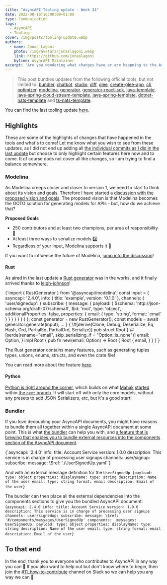 ```yaml
---
title: "AsyncAPI Tooling update - Week 33"
date: 2022-08-16T16:00:00+01:00
type: Communication
tags:
  - AsyncAPI
  - Tooling
cover: /img/posts/tooling-update.webp
authors:
  - name: Jonas Lagoni
    photo: /img/avatars/jonaslagoni.webp
    link: https://github.com/jonaslagoni
    byline: AsyncAPI Maintainer
excerpt: 'Are you wondering what changes have or are happning to the AsyncAPI tooling? Look no further! Here are the highlights of the changes that have happened in weeks 30-32'
---
```


> This post bundles updates from the following official tools, but not limited to: [bundler](https://github.com/asyncapi/bundler), [chatbot](https://github.com/asyncapi/chatbot), [studio](https://github.com/asyncapi/studio), [diff](https://github.com/asyncapi/diff), [glee](https://github.com/asyncapi/glee), [create-glee-app](https://github.com/asyncapi/create-glee-app), [cli](https://github.com/asyncapi/cli), [optimizer](https://github.com/asyncapi/optimizer), [modelina](https://github.com/asyncapi/modelina), [generator](https://github.com/asyncapi/generator), [generator-react-sdk](https://github.com/asyncapi/generator-react-sdk), [java-template](https://github.com/asyncapi/java-template), [java-spring-cloud-stream-template](https://github.com/asyncapi/java-spring-cloud-stream-template), [java-spring-template](https://github.com/asyncapi/java-spring-template), [dotnet-nats-template](https://github.com/asyncapi/dotnet-nats-template) and [ts-nats-template](https://github.com/asyncapi/ts-nats-template).

You can find the last tooling update [here](/posts/asyncapi-tooling-update-1).

## Highlights
These are some of the highlights of changes that have happened in the tools and what's to come! Let me know what you wish to see from these updates, as I did not end up adding all [the individual commits as I did in the last update](/posts/asyncapi-tooling-update-1#full-changelog) but choose to only highlight certain features here now and to come. It of course does not cover all the changes, so I am trying to find a balance somewhere.

### Modelina

As Modelina creeps closer and closer to version 1, we need to start to think about its vision and goals. Therefore I have started a [discussion with the proposed vision and goals](https://github.com/asyncapi/modelina/discussions/848). The proposed vision is that Modelina becomes the GOTO solution for generating models for APIs - but, how do we achieve that?

**Proposed Goals**
- 250 contributors and at least two champions, per area of responsibility 🤝
- At least three ways to serialize models 3️⃣
- Regardless of your input, Modelina supports it 💯

If you want to influence the future of Modelina, [jump into the discussion](https://github.com/asyncapi/modelina/discussions/848)!

#### Rust
As aired in the last update a [Rust generator](https://github.com/asyncapi/modelina/pull/818) was in the works, and it finally arrived thanks to [leigh-johnson](https://github.com/leigh-johnson)! 

<CodeBlock caption="A simple Rust usage example with Modelina." language="typescript">
{`import { RustGenerator } from '@asyncapi/modelina';
const input = {
  asyncapi: '2.4.0',
  info: {
    title: 'example',
    version: '0.1.0'
  },
  channels: {
    'user/signedup': {
      subscribe: {
        message: {
          payload: {
            $schema: 'http://json-schema.org/draft-07/schema#',
            $id: 'root',
            type: 'object',
            additionalProperties: false,
            properties: {
              email: {
                type: 'string',
                format: 'email'
              }
            }
          }
        }
      }
    }
  }
};
const generator = new RustGenerator();
const models = await generator.generate(input);
...`}</CodeBlock>

<CodeBlock caption="A simple Rust struct generated for the message payload" language="rust">
{`\#[derive(Clone, Debug, Deserialize, Eq, Hash, Ord, PartialEq, PartialOrd, Serialize)]
pub struct Root {
  \#[serde(rename="email", skip_serializing_if = "Option::is_none")]
  email: Option<String>,
}
impl Root {
  pub fn new(email: Option<String>) -> Root {
    Root {
      email,
    }
  }
}`}</CodeBlock>

The Rust generator contains many features, such as generating tuples types, unions, enums, structs, and even the crate file! 

You can read more about the feature [here](https://github.com/asyncapi/modelina/blob/next/docs/languages/Rust.md).

#### Python

[Python is right around the corner](https://github.com/asyncapi/modelina/pull/863), which builds on what [Mahak](https://github.com/mahakporwal02) [started](https://github.com/asyncapi/modelina/pull/604) within [the `next` branch](https://github.com/asyncapi/modelina/tree/next). It will start off with only the core models, without any presets to add JSON Serializers, etc, but it's a good start!

### Bundler
If you love decoupling your AsyncAPI documents, you might have reasons to bundle them all together within a single AsyncAPI document at some point. This is what [the bundler](https://github.com/asyncapi/bundler) can help you with, and [a feature that is brewing that enables you to bundle external resources into the components section of the AsyncAPI document](https://github.com/asyncapi/bundler/pull/46).

<CodeBlock caption="The scattered AsyncAPI document (asyncapi.yaml)" language="yaml">
{`asyncapi: '2.4.0'
info:
  title: Account Service
  version: 1.0.0
  description: This service is in charge of processing user signups
channels:
  user/signup:
    subscribe:
      message:
        \$ref: './UserSignedUp.yaml'`}</CodeBlock>

And with an external message definition for the `UserSignedUp`.
<CodeBlock caption="The separated message definition (UserSignedUp.yaml)" language="yaml">
{`payload:
  type: object
  properties:
    displayName:
      type: string
      description: Name of the user
    email:
      type: string
      format: email
      description: Email of the user`}</CodeBlock>

The bundler can then place all the external dependencies into the components sections to give you the bundled AsyncAPI document:
<CodeBlock caption="The bundled AsyncAPI document that uses local references (asyncapi.bundled.yaml)" language="yaml">
{`asyncapi: 2.4.0
info:
  title: Account Service
  version: 1.0.0
  description: This service is in charge of processing user signups
channels:
  user/signedup:
    subscribe:
      message:
        \$ref: '#/components/messages/UserSignedUp'
components: 
  messages:
    UserSignedUp:
      payload:
        type: object
        properties:
          displayName:
            type: string
            description: Name of the user
          email:
            type: string
            format: email
            description: Email of the user`}</CodeBlock>

## To that end

In the end, thank you to everyone who contributes to AsyncAPI in any way you can :purple_heart: If you also want to help out but don't know where to begin, then join the [#11_how-to-contribute](https://asyncapi.slack.com/archives/C02FK3YDPCL) channel on Slack so we can help you any way we can :muscle: 